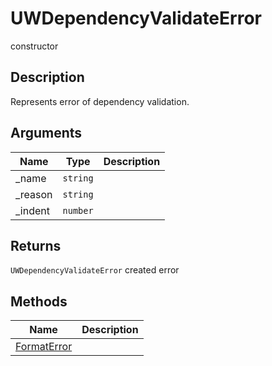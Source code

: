 # UWDependencyValidateError

<span class="badge badge-secondary">constructor</span>

## Description
Represents error of dependency validation.

## Arguments
| Name | Type | Description |
| ---- | ---- | ----------- |
| _name | `string` |  |
| _reason | `string` |  |
| _indent | `number` |  |

## Returns
`UWDependencyValidateError` created error

## Methods
| Name | Description |
| ---- | ----------- |
| [FormatError](UWDependencyValidateError.FormatError.html) |  |